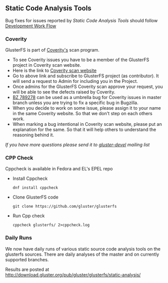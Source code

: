 Static Code Analysis Tools
--------------------------

Bug fixes for issues reported by *Static Code Analysis Tools* should
follow [Development Work Flow](./Development-Workflow.md)

### Coverity

GlusterFS is part of [Coverity's](https://scan.coverity.com/) scan
program.

-   To see Coverity issues you have to be a member of the GlusterFS
    project in Coverity scan website.
-   Here is the link to [Coverity scan
    website](https://scan.coverity.com/projects/987)
-   Go to above link and subscribe to GlusterFS project (as
    contributor). It will send a request to Admin for including you in
    the Project.
-   Once admins for the GlusterFS Coverity scan approve your request,
    you will be able to see the defects raised by Coverity.
-   [BZ 789278](https://bugzilla.redhat.com/show_bug.cgi?id=789278)
    can be used as a umbrella bug for Coverity issues in master
    branch unless you are trying to fix a specific bug in Bugzilla.
-   When you decide to work on some issue, please assign it to your name
    in the same Coverity website. So that we don't step on each others
    work.
-   When marking a bug intentional in Coverity scan website, please put
    an explanation for the same. So that it will help others to
    understand the reasoning behind it.

*If you have more questions please send it to
[gluster-devel](http://www.gluster.org/interact/mailinglists) mailing
list*

### CPP Check

Cppcheck is available in Fedora and EL's EPEL repo

-   Install Cppcheck

        dnf install cppcheck

-   Clone GlusterFS code

        git clone https://github.com/gluster/glusterfs

-   Run Cpp check

        cppcheck glusterfs/ 2>cppcheck.log


### Daily Runs

We now have daily runs of various static source code analysis tools on
the glusterfs sources. There are daily analyses of the master and 
on currently supported branches.

Results are posted at
<http://download.gluster.org/pub/gluster/glusterfs/static-analysis/>
